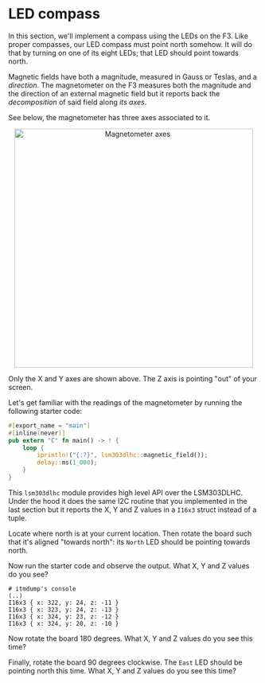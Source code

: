 # LED compass

In this section, we'll implement a compass using the LEDs on the F3. Like proper
compasses, our LED compass must point north somehow. It will do that by turning
on one of its eight LEDs; that LED should point towards north.

Magnetic fields have both a magnitude, measured in Gauss or Teslas, and a
*direction*. The magnetometer on the F3 measures both the magnitude and the
direction of an external magnetic field but it reports back the *decomposition*
of said field along *its axes*.

See below, the magnetometer has three axes associated to it.

<p align="center">
<img height=480 title="Magnetometer axes" src="assets/f3-lsm303dlhc.png">
</p>

Only the X and Y axes are shown above. The Z axis is pointing "out" of your
screen.

Let's get familiar with the readings of the magnetometer by running the
following starter code:

``` rust
#[export_name = "main"]
#[inline(never)]
pub extern "C" fn main() -> ! {
    loop {
        iprintln!("{:?}", lsm303dlhc::magnetic_field());
        delay::ms(1_000);
    }
}
```

This `lsm303dlhc` module provides high level API over the LSM303DLHC. Under the
hood it does the same I2C routine that you implemented in the last section but
it reports the X, Y and Z values in a `I16x3` struct instead of a tuple.

Locate where north is at your current location. Then rotate the board such that
it's aligned "towards north": its `North` LED should be pointing towards north.

Now run the starter code and observe the output. What X, Y and Z values do you
see?

```
# itmdump's console
(..)
I16x3 { x: 322, y: 24, z: -11 }
I16x3 { x: 323, y: 24, z: -13 }
I16x3 { x: 324, y: 23, z: -12 }
I16x3 { x: 324, y: 20, z: -10 }
```

Now rotate the board 180 degrees. What X, Y and Z values do you see this time?

Finally, rotate the board 90 degrees clockwise. The `East` LED should be
pointing north this time. What X, Y and Z values do you see this time?
